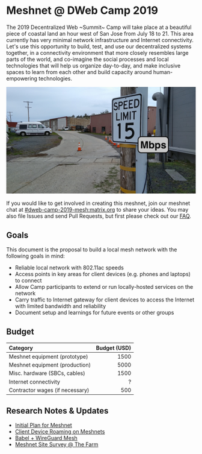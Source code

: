 Meshnet @ DWeb Camp 2019
========================

The 2019 Decentralized Web ~Summit~ Camp will take place at a beautiful piece of coastal land an hour west of San Jose from July 18 to 21.
This area currently has very minimal network infrastructure and Internet connectivity.
Let's use this opportunity to build, test, and use our decentralized systems together,
in a connectivity environment that more closely resembles large parts of the world,
and co-imagine the social processes and local technologies that will help us organize day-to-day,
and make inclusive spaces to learn from each other and build capacity around human-empowering technologies.

![internet](research/site-survey/images/internet.jpg?raw=true)

If you would like to get involved in creating this meshnet, join our meshnet chat at [#dweb-camp-2019-mesh:matrix.org](https://riot.im/app/#/room/#dweb-camp-2019-mesh:matrix.org) to share your ideas. You may also file Issues and send Pull Requests, but first please check out our [FAQ](FAQ.md).

## Goals

This document is the proposal to build a local mesh network with the following goals in mind:

- Reliable local network with 802.11ac speeds
- Access points in key areas for client devices (e.g. phones and laptops) to connect
- Allow Camp participants to extend or run locally-hosted services on the network
- Carry traffic to Internet gateway for client devices to access the Internet with limited bandwidth and reliability
- Document setup and learnings for future events or other groups

## Budget

| Category                        | Budget (USD) |
|:--------------------------------|-------------:|
| Meshnet equipment (prototype)   | 1500         |
| Meshnet equipment (production)  | 5000         |
| Misc. hardware (SBCs, cables)   | 1500         |
| Internet connectivity           | ?            |
| Contractor wages (if necessary) | 500          |

## Research Notes & Updates

- [Initial Plan for Meshnet](research/initial-plan/README.md)
- [Client Device Roaming on Meshnets](research/client-device-roaming-on-meshnets.md)
- [Babel + WireGuard Mesh](research/babel-wireguard-mesh.md)
- [Meshnet Site Survey @ The Farm](research/site-survey/README.md)